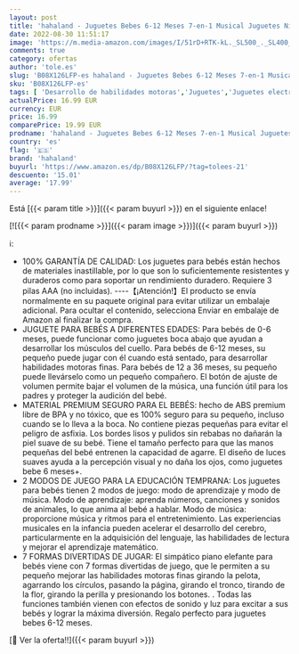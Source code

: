 ```yaml
---
layout: post
title: 'hahaland - Juguetes Bebes 6-12 Meses 7-en-1 Musical Juguetes Niños 1 año Juguete Piano de Actividades con Sonidos y Luces Regalo Juguete de Aprendizaje para Bebé 6+ Meses 1 2 años'
date: 2022-08-30 11:51:17
image: 'https://m.media-amazon.com/images/I/51rD+RTK-kL._SL500_._SL400_.jpg'
comments: true
category: ofertas
author: 'tole.es'
slug: 'B08X126LFP-es hahaland - Juguetes Bebes 6-12 Meses 7-en-1 Musical...'
sku: 'B08X126LFP-es'
tags: [ 'Desarrollo de habilidades motoras','Juguetes','Juguetes electrónicos de desarrollo precoz','Juguetes para Bebés y primera infancia','Juguetes y juegos','bebé','hahaland','🇪🇸', ]
actualPrice: 16.99 EUR
currency: EUR
price: 16.99
comparePrice: 19.99 EUR
prodname: 'hahaland - Juguetes Bebes 6-12 Meses 7-en-1 Musical Juguetes Niños 1 año Juguete Piano de Actividades con Sonidos y Luces Regalo Juguete de Aprendizaje para Bebé 6+ Meses 1 2 años'
country: 'es'
flag: '🇪🇸'
brand: 'hahaland'
buyurl: 'https://www.amazon.es/dp/B08X126LFP/?tag=tolees-21'
descuento: '15.01'
average: '17.99'
---
```


Está [{{< param title >}}]({{< param buyurl >}}) en el siguiente enlace!

[![{{< param prodname >}}]({{< param image >}})]({{< param buyurl >}})

ℹ️:

- 100% GARANTÍA DE CALIDAD: Los juguetes para bebés están hechos de materiales inastillable, por lo que son lo suficientemente resistentes y duraderos como para soportar un rendimiento duradero. Requiere 3 pilas AAA (no incluidas). ----【¡Atención!】El producto se envía normalmente en su paquete original para evitar utilizar un embalaje adicional. Para ocultar el contenido, selecciona Enviar en embalaje de Amazon al finalizar la compra.
- JUGUETE PARA BEBÉS A DIFERENTES EDADES: Para bebés de 0-6 meses, puede funcionar como juguetes boca abajo que ayudan a desarrollar los músculos del cuello. Para bebés de 6-12 meses, su pequeño puede jugar con él cuando está sentado, para desarrollar habilidades motoras finas. Para bebés de 12 a 36 meses, su pequeño puede llevárselo como un pequeño compañero. El botón de ajuste de volumen permite bajar el volumen de la música, una función útil para los padres y proteger la audición del bebé.
- MATERIAL PREMIUM SEGURO PARA EL BEBÉS: hecho de ABS premium libre de BPA y no tóxico, que es 100% seguro para su pequeño, incluso cuando se lo lleva a la boca. No contiene piezas pequeñas para evitar el peligro de asfixia. Los bordes lisos y pulidos sin rebabas no dañarán la piel suave de su bebé. Tiene el tamaño perfecto para que las manos pequeñas del bebé entrenen la capacidad de agarre. El diseño de luces suaves ayuda a la percepción visual y no daña los ojos, como juguetes bebe 6 meses+.
- 2 MODOS DE JUEGO PARA LA EDUCACIÓN TEMPRANA: Los juguetes para bebés tienen 2 modos de juego: modo de aprendizaje y modo de música. Modo de aprendizaje: aprenda números, canciones y sonidos de animales, lo que anima al bebé a hablar. Modo de música: proporcione música y ritmos para el entretenimiento. Las experiencias musicales en la infancia pueden acelerar el desarrollo del cerebro, particularmente en la adquisición del lenguaje, las habilidades de lectura y mejorar el aprendizaje matemático.
- 7 FORMAS DIVERTIDAS DE JUGAR: El simpático piano elefante para bebés viene con 7 formas divertidas de juego, que le permiten a su pequeño mejorar las habilidades motoras finas girando la pelota, agarrando los círculos, pasando la página, girando el tronco, tirando de la flor, girando la perilla y presionando los botones. . Todas las funciones también vienen con efectos de sonido y luz para excitar a sus bebés y lograr la máxima diversión. Regalo perfecto para juguetes bebes 6-12 meses.

[🛒 Ver la oferta!!]({{< param buyurl >}})
